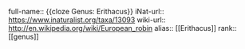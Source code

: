 full-name:: {{cloze Genus: Erithacus}}
iNat-url:: https://www.inaturalist.org/taxa/13093
wiki-url:: http://en.wikipedia.org/wiki/European_robin
alias:: [[Erithacus]]
rank:: [[genus]]